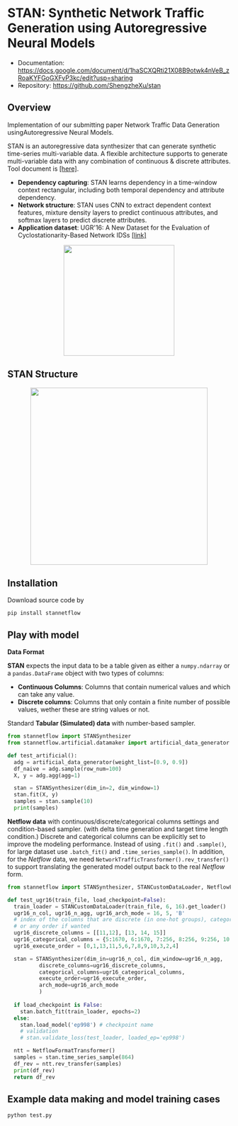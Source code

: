 # STAN: Synthetic Network Traffic Generation using Autoregressive Neural Models

* Documentation: https://docs.google.com/document/d/1haSCXQRti21X08B9otwk4nVeB_zRoaKYFGoGXFvP3kc/edit?usp=sharing
* Repository: https://github.com/ShengzheXu/stan

## Overview

Implementation of our submitting paper Network Traffic Data Generation usingAutoregressive Neural Models.

STAN is an autoregressive data synthesizer that can generate synthetic time-series multi-variable data.
A flexible architecture supports to generate multi-variable data with any combination of continuous & discrete attributes. Tool document is [[here]](https://docs.google.com/document/d/1haSCXQRti21X08B9otwk4nVeB_zRoaKYFGoGXFvP3kc/edit?usp=sharing).

- **Dependency capturing**: STAN learns dependency in a time-window context rectangular,
  including both temporal dependency and attribute dependency.
- **Network structure**: STAN uses CNN to extract dependent context features, mixture density layers to predict continuous attributes,
  and softmax layers to predict discrete attributes.
- **Application dataset**: UGR'16: A New Dataset for the Evaluation of Cyclostationarity-Based Network IDSs [[link]](https://nesg.ugr.es/nesg-ugr16/)

<!-- ![pipline](documents/stan_overview.png) -->
<center>
<img src="documents/stan_overview.png" width="250">
</center>


## STAN Structure


<center>
<img src="documents/stan_arch.png" width="400">
</center>
<!-- ![arch](documents/stan_arch.png) -->


## Installation

Download source code by 

`pip install stannetflow`

## Play with model

**Data Format**

**STAN** expects the input data to be a table given as either a `numpy.ndarray` or a
`pandas.DataFrame` object with two types of columns:

* **Continuous Columns**: Columns that contain numerical values and which can take any value.
* **Discrete columns**: Columns that only contain a finite number of possible values, wether
these are string values or not.

Standard **Tabular (Simulated) data** with number-based sampler.
```python
from stannetflow import STANSynthesizer
from stannetflow.artificial.datamaker import artificial_data_generator

def test_artificial():
  adg = artificial_data_generator(weight_list=[0.9, 0.9])
  df_naive = adg.sample(row_num=100)
  X, y = adg.agg(agg=1)

  stan = STANSynthesizer(dim_in=2, dim_window=1)
  stan.fit(X, y)
  samples = stan.sample(10)
  print(samples)
```
**Netflow data** with continuous/discrete/categorical columns settings and condition-based sampler. (with delta time generation and target time length condition.) Discrete and categorical columns can be explicitly set to improve the modeling performance.
Instead of using `.fit()` and `.sample()`, for large dataset use `.batch_fit()` and `.time_series_sample()`. In addition, for the *Netflow* data, we need `NetworkTrafficTransformer().rev_transfer()` to support translating the generated model output back to the real *Netflow* form.

```python
from stannetflow import STANSynthesizer, STANCustomDataLoader, NetflowFormatTransformer

def test_ugr16(train_file, load_checkpoint=False):
  train_loader = STANCustomDataLoader(train_file, 6, 16).get_loader()
  ugr16_n_col, ugr16_n_agg, ugr16_arch_mode = 16, 5, 'B'
  # index of the columns that are discrete (in one-hot groups), categorical (number of types)
  # or any order if wanted
  ugr16_discrete_columns = [[11,12], [13, 14, 15]]
  ugr16_categorical_columns = {5:1670, 6:1670, 7:256, 8:256, 9:256, 10:256}
  ugr16_execute_order = [0,1,13,11,5,6,7,8,9,10,3,2,4]

  stan = STANSynthesizer(dim_in=ugr16_n_col, dim_window=ugr16_n_agg, 
          discrete_columns=ugr16_discrete_columns,
          categorical_columns=ugr16_categorical_columns,
          execute_order=ugr16_execute_order,
          arch_mode=ugr16_arch_mode
          )
  
  if load_checkpoint is False:
    stan.batch_fit(train_loader, epochs=2)
  else:
    stan.load_model('ep998') # checkpoint name
    # validation
    # stan.validate_loss(test_loader, loaded_ep='ep998')

  ntt = NetflowFormatTransformer()
  samples = stan.time_series_sample(864)
  df_rev = ntt.rev_transfer(samples)
  print(df_rev)
  return df_rev
```
## Example data making and model training cases

```
python test.py
```
